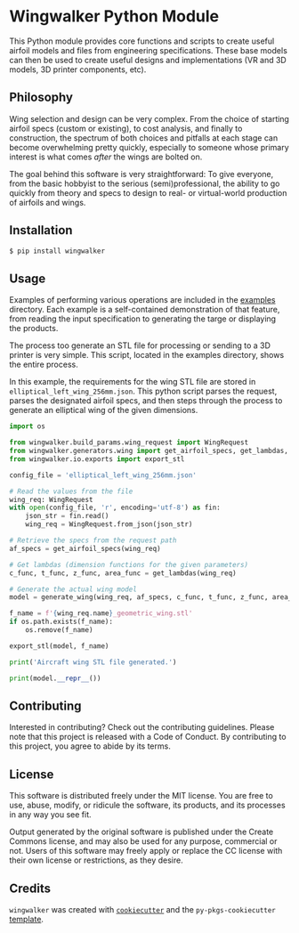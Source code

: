 # Wingwalker Python Module

This Python module provides core functions and scripts to create useful airfoil models
and files from engineering specifications.  These base models can then be used to 
create useful designs and implementations (VR and 3D models, 3D printer components, etc).

## Philosophy

Wing selection and design can be very complex.  From the choice of starting
airfoil specs (custom or existing), to cost analysis, and finally to construction, the spectrum of
both choices and pitfalls at each stage can become overwhelming pretty quickly, especially to 
someone whose primary interest is what comes _after_ the wings are bolted on. 

The goal behind this software is very straightforward:  To give everyone, from 
the basic hobbyist to the serious (semi)professional, the ability to go quickly from theory and
specs to design to real- or virtual-world production of airfoils and wings.

## Installation

```bash
$ pip install wingwalker
```

## Usage

Examples of performing various operations are included in the [examples](examples/README.md) directory.  Each example
is a self-contained demonstration of that feature, from reading the input specification to generating the targe or displaying 
the products.

The process too generate an STL file for processing or sending to a 3D printer is very simple. This script, located in the
examples directory, shows the entire process.

In this example, the requirements for the wing STL file are stored in `elliptical_left_wing_256mm.json`.  This python script
parses the request, parses the designated airfoil specs, and then steps through the process to generate an elliptical wing
of the given dimensions.

```python
import os

from wingwalker.build_params.wing_request import WingRequest
from wingwalker.generators.wing import get_airfoil_specs, get_lambdas, generate_wing
from wingwalker.io.exports import export_stl

config_file = 'elliptical_left_wing_256mm.json'

# Read the values from the file
wing_req: WingRequest
with open(config_file, 'r', encoding='utf-8') as fin:
    json_str = fin.read()
    wing_req = WingRequest.from_json(json_str)

# Retrieve the specs from the request path
af_specs = get_airfoil_specs(wing_req)

# Get lambdas (dimension functions for the given parameters)
c_func, t_func, z_func, area_func = get_lambdas(wing_req)

# Generate the actual wing model
model = generate_wing(wing_req, af_specs, c_func, t_func, z_func, area_func)

f_name = f'{wing_req.name}_geometric_wing.stl'
if os.path.exists(f_name):
    os.remove(f_name)

export_stl(model, f_name)

print('Aircraft wing STL file generated.')

print(model.__repr__())
```

## Contributing

Interested in contributing? Check out the contributing guidelines. Please note that this project is released with a Code of Conduct. By contributing to this project, you agree to abide by its terms.

## License

This software is distributed freely under the MIT license.  You are free to use, abuse, modify, 
or ridicule the software, its products, and its processes in any way you see fit.

Output generated by the original software is published under the Create Commons license, and may
also be used for any purpose, commercial or not.  Users of this software may freely apply or replace the CC 
license with their own license or restrictions, as they desire.

## Credits

`wingwalker` was created with [`cookiecutter`](https://cookiecutter.readthedocs.io/en/latest/) and the `py-pkgs-cookiecutter` [template](https://github.com/py-pkgs/py-pkgs-cookiecutter).
